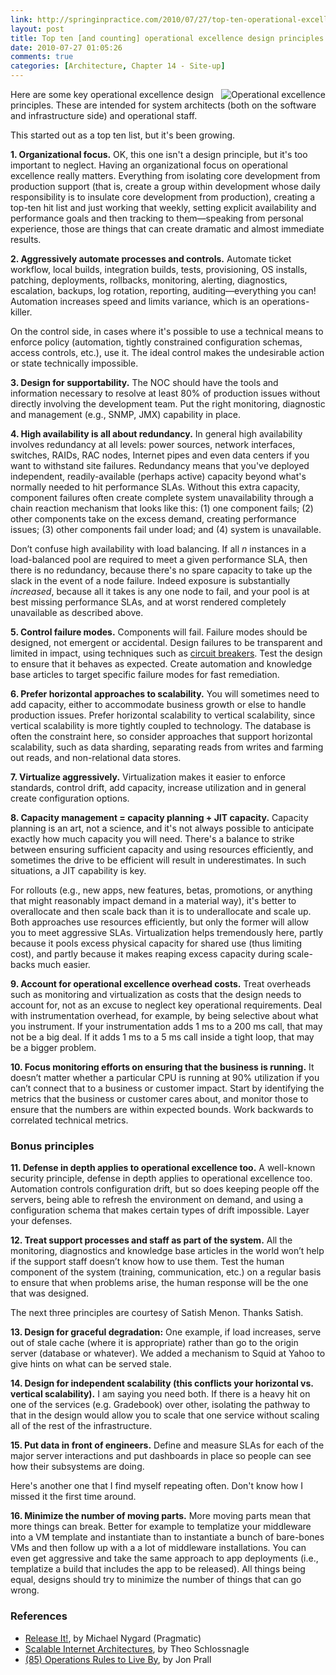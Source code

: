 ```yaml
---
link: http://springinpractice.com/2010/07/27/top-ten-operational-excellence-design-principles/
layout: post
title: Top ten [and counting] operational excellence design principles
date: 2010-07-27 01:05:26
comments: true
categories: [Architecture, Chapter 14 - Site-up]
---
```

<a href="http://www.flickr.com/photos/kim_scarborough/147973192/"><img src="http://springinpractice.s3.amazonaws.com/blog/images/noc.jpg" alt="Operational excellence" align="right" /></a>

Here are some key operational excellence design principles. These are intended for system architects (both on the software and infrastructure side) and operational staff.

This started out as a top ten list, but it's been growing.

<strong>1. Organizational focus.</strong> OK, this one isn't a design principle, but it's too important to neglect. Having an organizational focus on operational excellence really matters. Everything from isolating core development from production support (that is, create a group within development whose daily responsibility is to insulate core development from production), creating a top-ten hit list and just working that weekly, setting explicit availability and performance goals and then tracking to them&mdash;speaking from personal experience, those are things that can create dramatic and almost immediate results.

<strong>2. Aggressively automate processes and controls.</strong> Automate ticket workflow, local builds, integration builds, tests, provisioning, OS installs, patching, deployments, rollbacks, monitoring, alerting, diagnostics, escalation, backups, log rotation, reporting, auditing&mdash;everything you can! Automation increases speed and limits variance, which is an operations-killer.

On the control side, in cases where it's possible to use a technical means to enforce policy (automation, tightly constrained configuration schemas, access controls, etc.), use it. The ideal control makes the undesirable action or state technically impossible.

<strong>3. Design for supportability.</strong> The NOC should have the tools and information necessary to resolve at least 80% of production issues without directly involving the development team. Put the right monitoring, diagnostic and management (e.g., SNMP, JMX) capability in place.

<strong>4. High availability is all about redundancy.</strong> In general high availability involves redundancy at all levels: power sources, network interfaces, switches, RAIDs, RAC nodes, Internet pipes and even data centers if you want to withstand site failures. Redundancy means that you've deployed independent, readily-available (perhaps active) capacity beyond what's normally needed to hit performance SLAs. Without this extra capacity, component failures often create complete system unavailability through a chain reaction mechanism that looks like this: (1) one component fails; (2) other components take on the excess demand, creating performance issues; (3) other components fail under load; and (4) system is unavailable.

Don’t confuse high availability with load balancing. If all <em>n</em> instances in a load-balanced pool are required to meet a given performance SLA, then there is no redundancy, because there's no spare capacity to take up the slack in the event of a node failure. Indeed exposure is substantially <em>increased</em>, because all it takes is any one node to fail, and your pool is at best missing performance SLAs, and at worst rendered completely unavailable as described above.

<strong>5. Control failure modes.</strong> Components will fail. Failure modes should be designed, not emergent or accidental. Design failures to be transparent and limited in impact, using techniques such as <a href="http://springinpractice.com/2010/07/06/annotation-based-circuit-breakers-with-spring/">circuit breakers</a>. Test the design to ensure that it behaves as expected. Create automation and knowledge base articles to target specific failure modes for fast remediation.

<strong>6. Prefer horizontal approaches to scalability.</strong> You will sometimes need to add capacity, either to accommodate business growth or else to handle production issues. Prefer horizontal scalability to vertical scalability, since vertical scalability is more tightly coupled to technology. The database is often the constraint here, so consider approaches that support horizontal scalability, such as data sharding, separating reads from writes and farming out reads, and non-relational data stores.

<strong>7. Virtualize aggressively.</strong> Virtualization makes it easier to enforce standards, control drift, add capacity, increase utilization and in general create configuration options.

<strong>8. Capacity management = capacity planning + JIT capacity.</strong> Capacity planning is an art, not a science, and it's not always possible to anticipate exactly how much capacity you will need. There's a balance to strike between ensuring sufficient capacity and using resources efficiently, and sometimes the drive to be efficient will result in underestimates. In such situations, a JIT capability is key.

For rollouts (e.g., new apps, new features, betas, promotions, or anything that might reasonably impact demand in a material way), it's better to overallocate and then scale back than it is to underallocate and scale up. Both approaches use resources efficiently, but only the former will allow you to meet aggressive SLAs. Virtualization helps tremendously here, partly because it pools excess physical capacity for shared use (thus limiting cost), and partly because it makes reaping excess capacity during scale-backs much easier.

<strong>9. Account for operational excellence overhead costs.</strong> Treat overheads such as monitoring and virtualization as costs that the design needs to account for, not as an excuse to neglect key operational requirements. Deal with instrumentation overhead, for example, by being selective about what you instrument. If your instrumentation adds 1 ms to a 200 ms call, that may not be a big deal. If it adds 1 ms to a 5 ms call inside a tight loop, that may be a bigger problem. 

<strong>10. Focus monitoring efforts on ensuring that the business is running.</strong> It doesn’t matter whether a particular CPU is running at 90% utilization if you can’t connect that to a business or customer impact. Start by identifying the metrics that the business or customer cares about, and monitor those to ensure that the numbers are within expected bounds. Work backwards to correlated technical metrics.

<h3>Bonus principles</h3>

<strong>11. Defense in depth applies to operational excellence too.</strong> A well-known security principle, defense in depth applies to operational excellence too. Automation controls configuration drift, but so does keeping people off the servers, being able to refresh the environment on demand, and using a configuration schema that makes certain types of drift impossible. Layer your defenses.

<strong>12. Treat support processes and staff as part of the system.</strong> All the monitoring, diagnostics and knowledge base articles in the world won’t help if the support staff doesn’t know how to use them. Test the human component of the system (training, communication, etc.) on a regular basis to ensure that when problems arise, the human response will be the one that was designed.

The next three principles are courtesy of Satish Menon. Thanks Satish.

<strong>13. Design for graceful degradation:</strong> One example, if load increases, serve out of stale cache (where it is appropriate) rather than go to the origin server (database or whatever). We added a mechanism to Squid at Yahoo to give hints on what can be served stale.

<strong>14. Design for independent scalability (this conflicts your horizontal vs. vertical scalability).</strong> I am saying you need both. If there is a heavy hit on one of the services (e.g. Gradebook) over other, isolating the pathway to that in the design would allow you to scale that one service without scaling all of the rest of the infrastructure.

<strong>15. Put data in front of engineers.</strong> Define and measure SLAs for each of the major server interactions and put dashboards in place so people can see how their subsystems are doing.

Here's another one that I find myself repeating often. Don't know how I missed it the first time around.

<strong>16. Minimize the number of moving parts.</strong> More moving parts mean that more things can break. Better for example to templatize your middleware into a VM template and instantiate than to instantiate a bunch of bare-bones VMs and then follow up with a a lot of middleware installations. You can even get aggressive and take the same approach to app deployments (i.e., templatize a build that includes the app to be released). All things being equal, designs should try to minimize the number of things that can go wrong.

<h3>References</h3>

<ul>
	<li><a href="http://www.pragprog.com/titles/mnee/release-it">Release It!</a>, by Michael Nygard (Pragmatic)</li>
	<li><a href="http://www.amazon.com/Scalable-Internet-Architectures-Theo-Schlossnagle/dp/067232699X">Scalable Internet Architectures</a>, by Theo Schlossnagle</li>
	<li><a href="http://jprall.vox.com/library/post/85-operations-rules-to-live-by.html">(85) Operations Rules to Live By</a>, by Jon Prall</li>
</ul>

